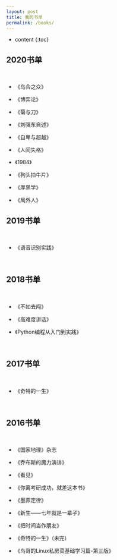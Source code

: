 ```yaml
---
layout: post
title: 我的书单
permalink: /books/
---
```


* content
{:toc}


2020书单
-----------------------------------------------------------------
&nbsp;

+ 《乌合之众》

+ 《博弈论》

+ 《菊与刀》

+ 《刘强东自述》

+ 《自卑与超越》

+ 《人间失格》

+ 《1984》

+ 《狗头拍牛片》

+ 《厚黑学》

+ 《局外人》


2019书单
-----------------------------------------------------------------
&nbsp;

+ 《语音识别实践》

&nbsp;

2018书单
-----------------------------------------------------------------
&nbsp;

+ 《不如去闯》

+ 《高难度讲话》

+ 《Python编程从入门到实践》

&nbsp;

2017书单
-----------------------------------------------------------------
&nbsp;

+ 《奇特的一生》

&nbsp;

2016书单
-----------------------------------------------------------------
&nbsp;

+ 《国家地理》杂志

+ 《乔布斯的魔力演讲》

+ 《看见》

+ 《你离考研成功，就差这本书》

+ 《墨菲定律》

+ 《新生——七年就是一辈子》

+ 《把时间当作朋友》

+ 《奇特的一生》（未完）

+ 《鸟哥的Linux私房菜基础学习篇-第三版》


